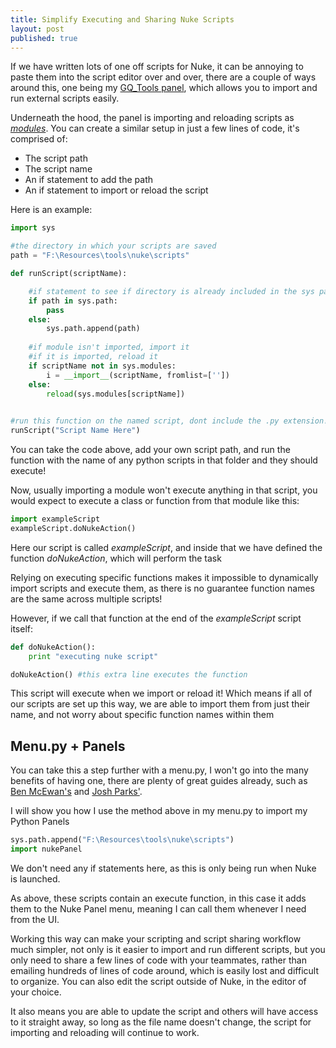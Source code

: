 ```yaml
---
title: Simplify Executing and Sharing Nuke Scripts
layout: post
published: true
---
```


If we have written lots of one off scripts for Nuke, it can be annoying to paste them into the script editor over and over, there are a couple of ways around this, one being my [GQ_Tools panel](https://github.com/gquelch/Nuke-Public-Scripts#gq_tools), which allows you to import and run external scripts easily.

Underneath the hood, the panel is importing and reloading scripts as *[modules](https://www.w3schools.com/python/python_modules.asp)*. You can create a similar setup in just a few lines of code, it's comprised of:

- The script path
- The script name
- An if statement to add the path
- An if statement to import or reload the script

Here is an example:

```python
import sys

#the directory in which your scripts are saved
path = "F:\Resources\tools\nuke\scripts"

def runScript(scriptName):

    #if statement to see if directory is already included in the sys path
    if path in sys.path:
        pass
    else:
        sys.path.append(path)
        
    #if module isn't imported, import it
    #if it is imported, reload it
    if scriptName not in sys.modules:
        i = __import__(scriptName, fromlist=[''])
    else:
        reload(sys.modules[scriptName])
        

#run this function on the named script, dont include the .py extension!  
runScript("Script Name Here")
```

You can take the code above, add your own script path, and run the function with the name of any python scripts in that folder and they should execute!

Now, usually importing a module won't execute anything in that script, you would expect to execute a class or function from that module like this:

```python
import exampleScript
exampleScript.doNukeAction()
```

Here our script is called *exampleScript*, and inside that we have defined the function *doNukeAction*, which will perform the task

Relying on executing specific functions makes it impossible to dynamically import scripts and execute them, as there is no guarantee function names are the same across multiple scripts!

However, if we call that function at the end of the *exampleScript* script itself:

```python
def doNukeAction():
    print "executing nuke script"

doNukeAction() #this extra line executes the function
```

This script will execute when we import or reload it! Which means if all of our scripts are set up this way, we are able to import them from just their name, and not worry about specific function names within them

## Menu.py + Panels

You can take this a step further with a menu.py, I won't go into the many benefits of having one, there are plenty of great guides already, such as [Ben McEwan's](https://benmcewan.com/blog/2018/01/14/whats-a-menu-py-and-why-should-i-have-one/) and [Josh Parks'](https://www.compositingpro.com/improve-your-nuke-compositing-workflow-with-menu-py/). 

I will show you how I use the method above in my menu.py to import my Python Panels

```python
sys.path.append("F:\Resources\tools\nuke\scripts")
import nukePanel
```

We don't need any if statements here, as this is only being run when Nuke is launched.

As above, these scripts contain an execute function, in this case it adds them to the Nuke Panel menu, meaning I can call them whenever I need from the UI.

Working this way can make your scripting and script sharing workflow much simpler, not only is it easier to import and run different scripts, but you only need to share a few lines of code with your teammates, rather than emailing hundreds of lines of code around, which is easily lost and difficult to organize. You can also edit the script outside of Nuke, in the editor of your choice.

It also means you are able to update the script and others will have access to it straight away, so long as the file name doesn't change, the script for importing and reloading will continue to work.
